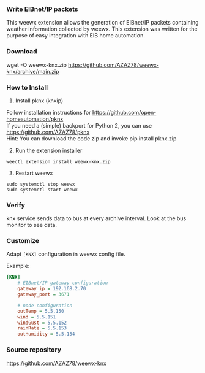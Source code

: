 ### Write EIBnet/IP packets

This weewx extension allows the generation of EIBnet/IP packets
containing weather information collected by weewx.
This extension was written for the purpose of easy integration with EIB home automation.

### Download

wget -O weewx-knx.zip https://github.com/AZAZ78/weewx-knx/archive/main.zip

### How to Install
1. Install pknx (knxip)

Follow installation instructions for https://github.com/open-homeautomation/pknx<br>
If you need a (simple) backport for Python 2, you can use https://github.com/AZAZ78/pknx<br>
Hint: You can download the code zip and invoke pip install pknx.zip 

2.  Run the extension installer

```
weectl extension install weewx-knx.zip
```

3.  Restart weewx

```
sudo systemctl stop weewx
sudo systemctl start weewx
```

### Verify

knx service sends data to bus at every archive interval.  Look at the bus monitor to see data.

### Customize
Adapt `[KNX]` configuration in weewx config file.

Example:

```ini
[KNX]
    # EIBnet/IP gateway configuration
    gateway_ip = 192.168.2.70
    gateway_port = 3671

    # node configuration
    outTemp = 5.5.150
    wind = 5.5.151
    windGust = 5.5.152
    rainRate = 5.5.153
    outHumidity = 5.5.154
```

### Source repository

https://github.com/AZAZ78/weewx-knx
